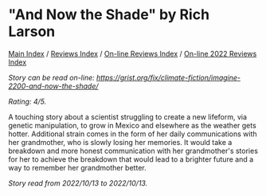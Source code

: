 # "And Now the Shade" by Rich Larson

[Main Index](../../../README.md) / [Reviews Index](../../README.md) / [On-line Reviews Index](../README.md) / [On-line 2022 Reviews Index](README.md)

*Story can be read on-line: <https://grist.org/fix/climate-fiction/imagine-2200-and-now-the-shade/>*

*Rating: 4/5.*

A touching story about a scientist struggling to create a new lifeform, via genetic manipulation, to grow in Mexico and elsewhere as the weather gets hotter. Additional strain comes in the form of her daily communications with her grandmother, who is slowly losing her memories. It would take a breakdown and more honest communication with her grandmother's stories for her to achieve the breakdown that would lead to a brighter future and a way to remember her grandmother better.

*Story read from 2022/10/13 to 2022/10/13.*
